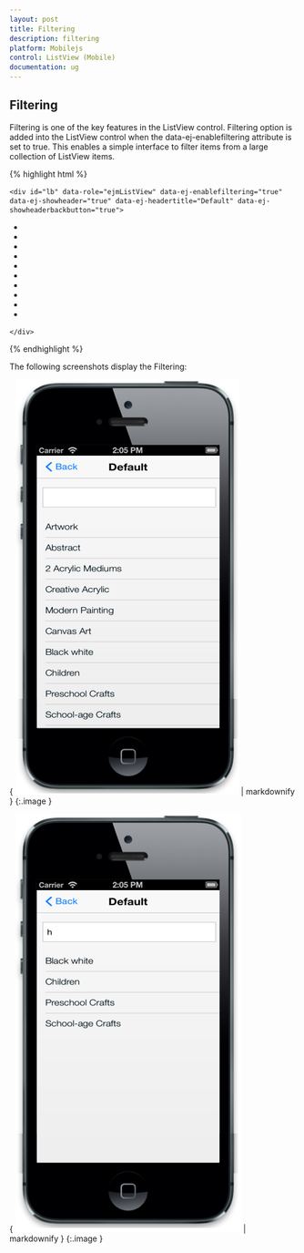 ```yaml
---
layout: post
title: Filtering
description: filtering
platform: Mobilejs
control: ListView (Mobile)
documentation: ug
---
```


## Filtering

Filtering is one of the key features in the ListView control. Filtering option is added into the ListView control when the data-ej-enablefiltering attribute is set to true. This enables a simple interface to filter items from a large collection of ListView items.

{% highlight html %}



    <div id="lb" data-role="ejmListView" data-ej-enablefiltering="true" data-ej-showheader="true" data-ej-headertitle="Default" data-ej-showheaderbackbutton="true">

<ul>

<li data-ej-text="Artwork"></li>

<li data-ej-text="Abstract"></li>

<li data-ej-text="2 Acrylic Mediums"></li>

<li data-ej-text="Creative Acrylic"></li>

<li data-ej-text="Modern Painting"></li>

<li data-ej-text="Canvas Art"></li>

<li data-ej-text="Black white"></li>

<li data-ej-text="Children"></li>

<li data-ej-text="Preschool Crafts"></li>

<li data-ej-text="School-age Crafts"></li>

</ul>

    </div>



{% endhighlight %}



The following screenshots display the Filtering:

{ ![C:/Users/vincentxavier/Desktop/Work/Documentation/Complete Doc/ListBox/images/ios7_12.png](Filtering_images/Filtering_img1.png) | markdownify }
{:.image }




{ ![C:/Users/vincentxavier/Desktop/Work/Documentation/Complete Doc/ListBox/images/ios7_13.png](Filtering_images/Filtering_img2.png) | markdownify }
{:.image }


